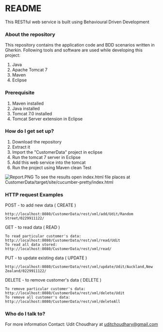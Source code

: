 # README #

This RESTful web service is built using Behavioural Driven Development 

### About the repository ###

This repository contains the application code and BDD scenarios written in Gherkin.
Following tools and software are used while developing this project:

1. Java
2. Apache Tomcat 7
3. Maven
4. Eclipse

### Prerequisite ###
1. Maven installed
2. Java installed
3. Tomcat 7.0 installed
4. Tomcat Server extension in Eclipse

### How do I get set up? ###

1. Download the repository
2. Extract it
3. Import the "CustomerData" project in eclipse
4. Run the tomcat 7 server in Eclipse
5. Add this web service into the tomcat
6. Run the project using Maven clean Test

 ![Report.PNG](https://bitbucket.org/repo/gLoxAn/images/2068606269-Report.PNG)
To see the results open index.html file places at CustomerData/target/site/cucumber-pretty/index.html

### HTTP request Examples ###
POST - to add new data ( CREATE )
	
	http://localhost:8080/CustomerData/rest/xml/add/Udit/Random Street/0229911122/

GET - to read data ( READ )
	
	To read particular customer's data:  http://localhost:8080/CustomerData/rest/xml/read/Udit
	To read all data stored: http://localhost:8080/CustomerData/rest/xml/read/

PUT - to update existing data ( UPDATE )
	
	http://localhost:8080/CustomerData/rest/xml/update/Udit/Auckland,New Zealand/0229911122/

DELETE -  to remove customer's data ( DELETE )
	
	To remove particular customer's data: http://localhost:8080/CustomerData/rest/xml/delete/Udit
	To remove all customer's data: http://localhost:8080/CustomerData/rest/xml/deleteAll

### Who do I talk to? ###

For more information Contact: Udit Choudhary at uditchoudhary@gmail.com
